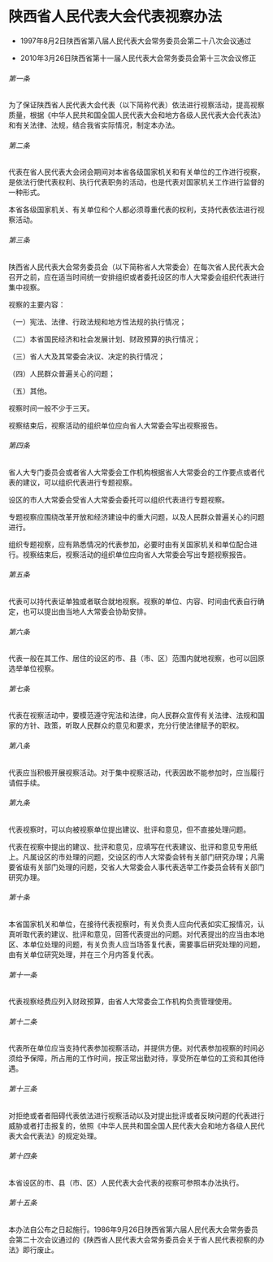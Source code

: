 # 陕西省人民代表大会代表视察办法

- 1997年8月2日陕西省第八届人民代表大会常务委员会第二十八次会议通过

- 2010年3月26日陕西省第十一届人民代表大会常务委员会第十三次会议修正

<!-- INFO END -->

###### 第一条

为了保证陕西省人民代表大会代表（以下简称代表）依法进行视察活动，提高视察质量，根据《中华人民共和国全国人民代表大会和地方各级人民代表大会代表法》和有关法律、法规，结合我省实际情况，制定本办法。

###### 第二条

代表在省人民代表大会闭会期间对本省各级国家机关和有关单位的工作进行视察，是依法行使代表权利、执行代表职务的活动，也是代表对国家机关工作进行监督的一种形式。

本省各级国家机关、有关单位和个人都必须尊重代表的权利，支持代表依法进行视察活动。

###### 第三条

陕西省人民代表大会常务委员会（以下简称省人大常委会）在每次省人民代表大会召开之前，应在适当时间统一安排组织或者委托设区的市人大常委会组织代表进行集中视察。

视察的主要内容：

（一）宪法、法律、行政法规和地方性法规的执行情况；

（二）本省国民经济和社会发展计划、财政预算的执行情况；

（三）省人大及其常委会决议、决定的执行情况；

（四）人民群众普遍关心的问题；

（五）其他。

视察时间一般不少于三天。

视察结束后，视察活动的组织单位应向省人大常委会写出视察报告。

###### 第四条

省人大专门委员会或者省人大常委会工作机构根据省人大常委会的工作要点或者代表的建议，可以组织代表进行专题视察。

设区的市人大常委会受省人大常委会委托可以组织代表进行专题视察。

专题视察应围绕改革开放和经济建设中的重大问题，以及人民群众普遍关心的问题进行。

组织专题视察，应有熟悉情况的代表参加，必要时由有关国家机关和单位配合进行。视察结束后，视察活动的组织单位应向省人大常委会写出专题视察报告。

###### 第五条

代表可以持代表证单独或者联合就地视察。视察的单位、内容、时间由代表自行确定，也可以提出由当地人大常委会协助安排。

###### 第六条

代表一般在其工作、居住的设区的市、县（市、区）范围内就地视察，也可以回原选举单位视察。

###### 第七条

代表在视察活动中，要模范遵守宪法和法律，向人民群众宣传有关法律、法规和国家的方针、政策，听取人民群众的意见和要求，充分行使法律赋予的职权。

###### 第八条

代表应当积极开展视察活动。对于集中视察活动，代表因故不能参加时，应当履行请假手续。

###### 第九条

代表视察时，可以向被视察单位提出建议、批评和意见，但不直接处理问题。

代表在视察中提出的建议、批评和意见，应填写在代表建议、批评和意见专用纸上。凡属设区的市处理的问题，交设区的市人大常委会转有关部门研究办理；凡需要省级有关部门处理的问题，交省人大常委会人事代表选举工作委员会转有关部门研究办理。

###### 第十条

本省国家机关和单位，在接待代表视察时，有关负责人应向代表如实汇报情况，认真听取代表的建议、批评和意见，回答代表提出的问题。对代表提出的应当由本地区、本单位处理的问题，有关负责人应当场答复代表，需要事后研究处理的问题，由有关单位研究处理，并在三个月内答复代表。

###### 第十一条

代表视察经费应列入财政预算，由省人大常委会工作机构负责管理使用。

###### 第十二条

代表所在单位应当支持代表参加视察活动，并提供方便。对代表参加视察的时间必须给予保障，所占用的工作时间，按正常出勤对待，享受所在单位的工资和其他待遇。

###### 第十三条

对拒绝或者者阻碍代表依法进行视察活动以及对提出批评或者反映问题的代表进行威胁或者打击报复的，依照《中华人民共和国全国人民代表大会和地方各级人民代表大会代表法》的规定处理。

###### 第十四条

本省设区的市、县（市、区）人民代表大会代表的视察可参照本办法执行。

###### 第十五条

本办法自公布之日起施行。1986年9月26日陕西省第六届人民代表大会常务委员会第二十次会议通过的《陕西省人民代表大会常务委员会关于省人民代表视察的办法》即行废止。
